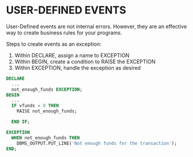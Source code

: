# USER-DEFINED EVENTS

User-Defined events are not internal errors. However, they are an effective way to create business rules for your programs.

Steps to create events as an exception:

1. Within DECLARE, assign a name to EXCEPTION
2. Within BEGIN, create a condition to RAISE the EXCEPTION
3. Within EXCEPTION, handle the exception as desired

```sql
DECLARE
  ...
  not_enough_funds EXCEPTION;
BEGIN
  ...
  IF vfunds = 0 THEN
    RAISE not_enough_funds;

  END IF;

EXCEPTION
  WHEN not_enough_funds THEN
    DBMS_OUTPUT.PUT_LINE('Not enough funds for the transaction');
END;
```
